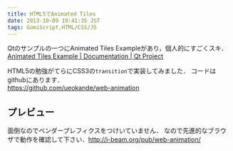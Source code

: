 ```yaml
---
title: HTML5でAnimated Tiles
date: 2013-10-09 19:41:35 JST
tags: GomiScript,HTML/CSS/JS
---
```


Qtのサンプルの一つにAnimated Tiles Exampleがあり，個人的にすごくスキ．  
[Animated Tiles Example | Documentation | Qt Project](http://qt-project.org/doc/qt-4.8/animation-animatedtiles.html)

HTML5の勉強がてらにCSS3の`transition`で実装してみました．
コードはgithubにあります．  
[https://github\.com/ueokande/web\-animation](https://github.com/ueokande/web-animation)

## プレビュー

面倒なのでベンダープレフィクスをつけいていません．
なので先進的なブラウザで動作を確認して下さい．[http://i\-beam\.org/pub/web\-animation/](http://i-beam.org/pub/web-animation/)

